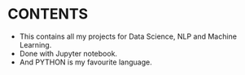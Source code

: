# CONTENTS
- This contains all my projects for Data Science, NLP and Machine Learning.
- Done with Jupyter notebook.
- And PYTHON is my favourite language.
